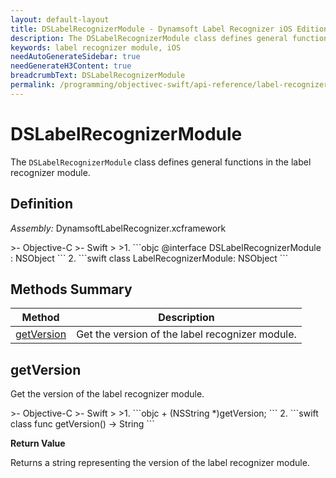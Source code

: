 ```yaml
---
layout: default-layout
title: DSLabelRecognizerModule - Dynamsoft Label Recognizer iOS Edition
description: The DSLabelRecognizerModule class defines general functions in the label recognizer module.
keywords: label recognizer module, iOS
needAutoGenerateSidebar: true
needGenerateH3Content: true
breadcrumbText: DSLabelRecognizerModule
permalink: /programming/objectivec-swift/api-reference/label-recognizer-module.html
---
```


# DSLabelRecognizerModule

The `DSLabelRecognizerModule` class defines general functions in the label recognizer module.

## Definition

*Assembly:* DynamsoftLabelRecognizer.xcframework

<div class="sample-code-prefix"></div>
>- Objective-C
>- Swift
>
>1. 
```objc
@interface DSLabelRecognizerModule : NSObject
```
2. 
```swift
class LabelRecognizerModule: NSObject
```

## Methods Summary

| Method | Description |
| ------ | ----------- |
| [getVersion](#getversion) | Get the version of the label recognizer module. |

## getVersion

Get the version of the label recognizer module.

<div class="sample-code-prefix"></div>
>- Objective-C
>- Swift
>
>1. 
```objc
+ (NSString *)getVersion;
```
2. 
```swift
class func getVersion() -> String
```

**Return Value**

Returns a string representing the version of the label recognizer module.
